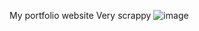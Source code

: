 My portfolio website
Very scrappy
![image](https://github.com/user-attachments/assets/203f3de1-214a-4044-81f8-be1c0cdc7f84)
